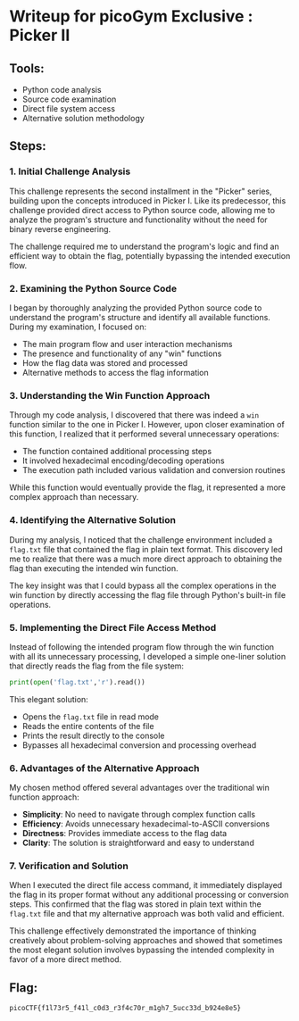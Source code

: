 # Writeup for picoGym Exclusive : Picker II

## Tools:
- Python code analysis
- Source code examination
- Direct file system access
- Alternative solution methodology

## Steps:

### 1. Initial Challenge Analysis
This challenge represents the second installment in the "Picker" series, building upon the concepts introduced in Picker I. Like its predecessor, this challenge provided direct access to Python source code, allowing me to analyze the program's structure and functionality without the need for binary reverse engineering.

The challenge required me to understand the program's logic and find an efficient way to obtain the flag, potentially bypassing the intended execution flow.

### 2. Examining the Python Source Code
I began by thoroughly analyzing the provided Python source code to understand the program's structure and identify all available functions. During my examination, I focused on:

- The main program flow and user interaction mechanisms
- The presence and functionality of any "win" functions
- How the flag data was stored and processed
- Alternative methods to access the flag information

### 3. Understanding the Win Function Approach
Through my code analysis, I discovered that there was indeed a `win` function similar to the one in Picker I. However, upon closer examination of this function, I realized that it performed several unnecessary operations:

- The function contained additional processing steps
- It involved hexadecimal encoding/decoding operations
- The execution path included various validation and conversion routines

While this function would eventually provide the flag, it represented a more complex approach than necessary.

### 4. Identifying the Alternative Solution
During my analysis, I noticed that the challenge environment included a `flag.txt` file that contained the flag in plain text format. This discovery led me to realize that there was a much more direct approach to obtaining the flag than executing the intended win function.

The key insight was that I could bypass all the complex operations in the win function by directly accessing the flag file through Python's built-in file operations.

### 5. Implementing the Direct File Access Method
Instead of following the intended program flow through the win function with all its unnecessary processing, I developed a simple one-liner solution that directly reads the flag from the file system:

```python
print(open('flag.txt','r').read())
```

This elegant solution:
- Opens the `flag.txt` file in read mode
- Reads the entire contents of the file
- Prints the result directly to the console
- Bypasses all hexadecimal conversion and processing overhead

### 6. Advantages of the Alternative Approach
My chosen method offered several advantages over the traditional win function approach:

- **Simplicity**: No need to navigate through complex function calls
- **Efficiency**: Avoids unnecessary hexadecimal-to-ASCII conversions
- **Directness**: Provides immediate access to the flag data
- **Clarity**: The solution is straightforward and easy to understand

### 7. Verification and Solution
When I executed the direct file access command, it immediately displayed the flag in its proper format without any additional processing or conversion steps. This confirmed that the flag was stored in plain text within the `flag.txt` file and that my alternative approach was both valid and efficient.

This challenge effectively demonstrated the importance of thinking creatively about problem-solving approaches and showed that sometimes the most elegant solution involves bypassing the intended complexity in favor of a more direct method.

## Flag:
```picoCTF{f1l73r5_f41l_c0d3_r3f4c70r_m1gh7_5ucc33d_b924e8e5}```
